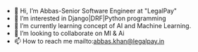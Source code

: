- 👋 Hi, I’m Abbas-Senior Software Engineer at "LegalPay"
- 👀 I’m interested in Django|DRF|Python programming
- 🌱 I’m currently learning concept of AI and Machine Learning.
- 💞️ I’m looking to collaborate on Ml & Ai
- 📫 How to reach me mailto:abbas.khan@legalpay.in

<!---
Abbas-LegalPay/Abbas-LegalPay is a ✨ special ✨ repository because its `README.md` (this file) appears on your GitHub profile.
You can click the Preview link to take a look at your changes.
--->
